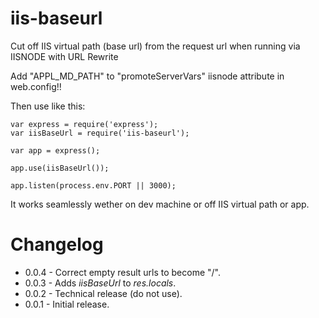 iis-baseurl
===========

Cut off IIS virtual path (base url) from the request url when running via IISNODE with URL Rewrite

Add "APPL_MD_PATH" to "promoteServerVars" iisnode attribute in web.config!!

Then use like this:
```
var express = require('express');
var iisBaseUrl = require('iis-baseurl');

var app = express();

app.use(iisBaseUrl());

app.listen(process.env.PORT || 3000);
```

It works seamlessly wether on dev machine or off IIS virtual path or app.

Changelog
=========
* 0.0.4 - Correct empty result urls to become "/".
* 0.0.3 - Adds _iisBaseUrl_ to _res.locals_.
* 0.0.2 - Technical release (do not use).
* 0.0.1 - Initial release.
